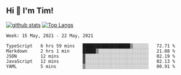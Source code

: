## Hi 👋 I'm Tim!
  
  [![github stats](https://github-readme-stats.vercel.app/api?username=thostetler&theme=dracula&count_private=true&show_icons=true)](https://github.com/thostetler/github-readme-stats)
  [![Top Langs](https://github-readme-stats.vercel.app/api/top-langs/?username=thostetler&layout=compact&count_private=true&theme=dracula&show_icons=true)](https://github.com/thostetler/github-readme-stats)
 
<!--START_SECTION:waka-->
```text
Week: 15 May, 2021 - 22 May, 2021

TypeScript   6 hrs 59 mins   ██████████████████▒░░░░░░   72.71 % 
Markdown     2 hrs 1 min     █████▒░░░░░░░░░░░░░░░░░░░   21.08 % 
JSON         12 mins         ▓░░░░░░░░░░░░░░░░░░░░░░░░   02.19 % 
JavaScript   12 mins         ▓░░░░░░░░░░░░░░░░░░░░░░░░   02.13 % 
YAML         5 mins          ▒░░░░░░░░░░░░░░░░░░░░░░░░   00.91 % 
```
<!--END_SECTION:waka-->
